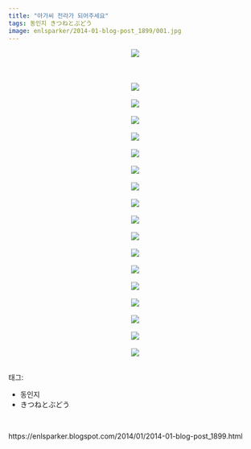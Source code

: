 ```yaml
---
title: "아가씨 전라가 되어주세요"
tags: 동인지 きつねとぶどう
image: enlsparker/2014-01-blog-post_1899/001.jpg
---
```

<div class="article">
<div class="post-body entry-content" id="post-body-9106048360977659083" itemprop="description articleBody">
<div class="separator" style="clear: both; text-align: center;">
<a href="//2.bp.blogspot.com/-HS2mcM_DD2c/UuwNH_mjXWI/AAAAAAAAQmM/y7bNNAWYQtw/s1600/000.jpg" imageanchor="1" style="margin-left: 1em; margin-right: 1em;"><img border="0" src="{{ site.nasurl }}/enlsparker/2014-01-blog-post_1899/000.jpg"/></a></div>
<br/>
<a name="more"></a><br/>
<br/>
<div class="separator" style="clear: both; text-align: center;">
<a href="//1.bp.blogspot.com/-rD-7az3tu8Q/UuwNHyaEUII/AAAAAAAAQmM/mcXJoeAP-Ew/s1600/001.jpg" imageanchor="1" style="margin-left: 1em; margin-right: 1em;"><img border="0" src="{{ site.nasurl }}/enlsparker/2014-01-blog-post_1899/001.jpg"/></a></div>
<br/>
<div class="separator" style="clear: both; text-align: center;">
<a href="//4.bp.blogspot.com/-o3Fc0xuTQzE/UuwNH6HaLhI/AAAAAAAAQmM/Y3oHxjeYUKs/s1600/002.jpg" imageanchor="1" style="margin-left: 1em; margin-right: 1em;"><img border="0" src="{{ site.nasurl }}/enlsparker/2014-01-blog-post_1899/002.jpg"/></a></div>
<br/>
<div class="separator" style="clear: both; text-align: center;">
<a href="//1.bp.blogspot.com/-qUdcsFt-N4o/UuwNIUEAhXI/AAAAAAAAQmM/TpUZFPgf7GI/s1600/003.jpg" imageanchor="1" style="margin-left: 1em; margin-right: 1em;"><img border="0" src="{{ site.nasurl }}/enlsparker/2014-01-blog-post_1899/003.jpg"/></a></div>
<br/>
<div class="separator" style="clear: both; text-align: center;">
<a href="//3.bp.blogspot.com/-cjoR9EG-Dbw/UuwNI3l07vI/AAAAAAAAQmM/9O2mEwveQfk/s1600/004.jpg" imageanchor="1" style="margin-left: 1em; margin-right: 1em;"><img border="0" src="{{ site.nasurl }}/enlsparker/2014-01-blog-post_1899/004.jpg"/></a></div>
<br/>
<div class="separator" style="clear: both; text-align: center;">
<a href="//3.bp.blogspot.com/-DHvPs8VwIsY/UuwNI9GXhGI/AAAAAAAAQmM/Q9AJwMGdIyg/s1600/005.jpg" imageanchor="1" style="margin-left: 1em; margin-right: 1em;"><img border="0" src="{{ site.nasurl }}/enlsparker/2014-01-blog-post_1899/005.jpg"/></a></div>
<br/>
<div class="separator" style="clear: both; text-align: center;">
<a href="//2.bp.blogspot.com/-i-0Ne307qKw/UuwNJtGoAlI/AAAAAAAAQmM/yN0KePi3Ff8/s1600/006.jpg" imageanchor="1" style="margin-left: 1em; margin-right: 1em;"><img border="0" src="{{ site.nasurl }}/enlsparker/2014-01-blog-post_1899/006.jpg"/></a></div>
<br/>
<div class="separator" style="clear: both; text-align: center;">
<a href="//2.bp.blogspot.com/-eMghp3rSr_A/UuwNJzvrm3I/AAAAAAAAQmM/UljojfaxBvU/s1600/007.jpg" imageanchor="1" style="margin-left: 1em; margin-right: 1em;"><img border="0" src="{{ site.nasurl }}/enlsparker/2014-01-blog-post_1899/007.jpg"/></a></div>
<br/>
<div class="separator" style="clear: both; text-align: center;">
<a href="//3.bp.blogspot.com/-HiIbQsZGK9g/UuwNKW3sVKI/AAAAAAAAQmM/cCPsCCz6Hqw/s1600/008.jpg" imageanchor="1" style="margin-left: 1em; margin-right: 1em;"><img border="0" src="{{ site.nasurl }}/enlsparker/2014-01-blog-post_1899/008.jpg"/></a></div>
<br/>
<div class="separator" style="clear: both; text-align: center;">
<a href="//4.bp.blogspot.com/-ELFrPzeQ6fA/UuwNKrIuTyI/AAAAAAAAQmM/y7maSDtM9AY/s1600/009.jpg" imageanchor="1" style="margin-left: 1em; margin-right: 1em;"><img border="0" src="{{ site.nasurl }}/enlsparker/2014-01-blog-post_1899/009.jpg"/></a></div>
<br/>
<div class="separator" style="clear: both; text-align: center;">
<a href="//3.bp.blogspot.com/-6bjf2EwJuMg/UuwNKzySTmI/AAAAAAAAQmM/08kWyyg1jeY/s1600/010.jpg" imageanchor="1" style="margin-left: 1em; margin-right: 1em;"><img border="0" src="{{ site.nasurl }}/enlsparker/2014-01-blog-post_1899/010.jpg"/></a></div>
<br/>
<div class="separator" style="clear: both; text-align: center;">
<a href="//4.bp.blogspot.com/-VcBho0MfSi4/UuwNLvNKgmI/AAAAAAAAQmM/-hBVJkAHNXs/s1600/011.jpg" imageanchor="1" style="margin-left: 1em; margin-right: 1em;"><img border="0" src="{{ site.nasurl }}/enlsparker/2014-01-blog-post_1899/011.jpg"/></a></div>
<br/>
<div class="separator" style="clear: both; text-align: center;">
<a href="//1.bp.blogspot.com/--ccQ8JhMQ4Y/UuwNLnB0QQI/AAAAAAAAQmM/lJ9pNZ493gw/s1600/012.jpg" imageanchor="1" style="margin-left: 1em; margin-right: 1em;"><img border="0" src="{{ site.nasurl }}/enlsparker/2014-01-blog-post_1899/012.jpg"/></a></div>
<br/>
<div class="separator" style="clear: both; text-align: center;">
<a href="//2.bp.blogspot.com/-x02yMWA9q0U/UuwNL6imA6I/AAAAAAAAQmM/YIqy1D9WpKE/s1600/013.jpg" imageanchor="1" style="margin-left: 1em; margin-right: 1em;"><img border="0" src="{{ site.nasurl }}/enlsparker/2014-01-blog-post_1899/013.jpg"/></a></div>
<br/>
<div class="separator" style="clear: both; text-align: center;">
<a href="//4.bp.blogspot.com/-vVY0Pd2RTh8/UuwNMSyh4oI/AAAAAAAAQmM/KQbbt4OtOmM/s1600/014.jpg" imageanchor="1" style="margin-left: 1em; margin-right: 1em;"><img border="0" src="{{ site.nasurl }}/enlsparker/2014-01-blog-post_1899/014.jpg"/></a></div>
<br/>
<div class="separator" style="clear: both; text-align: center;">
<a href="//2.bp.blogspot.com/-kcP5FqnxVc8/UuwNNPydOcI/AAAAAAAAQmM/ao3l9SM5yG4/s1600/015.jpg" imageanchor="1" style="margin-left: 1em; margin-right: 1em;"><img border="0" src="{{ site.nasurl }}/enlsparker/2014-01-blog-post_1899/015.jpg"/></a></div>
<br/>
<div class="separator" style="clear: both; text-align: center;">
<a href="//4.bp.blogspot.com/-WYsNJw2JEyQ/UuwNNA_hjxI/AAAAAAAAQmM/c957oL0u7aU/s1600/016.jpg" imageanchor="1" style="margin-left: 1em; margin-right: 1em;"><img border="0" src="{{ site.nasurl }}/enlsparker/2014-01-blog-post_1899/016.jpg"/></a></div>
<br/>
<div class="separator" style="clear: both; text-align: center;">
<a href="//3.bp.blogspot.com/-PO5XX7jlx0s/UuwNNA-H-3I/AAAAAAAAQmM/NSAPnuCJsw0/s1600/017.jpg" imageanchor="1" style="margin-left: 1em; margin-right: 1em;"><img border="0" src="{{ site.nasurl }}/enlsparker/2014-01-blog-post_1899/017.jpg"/></a></div>
<br/>
<div style="clear: both;"></div>
</div></div><div class="tagTrail">
<p>태그: </p>
<ul>
<li>동인지</li>
<li>きつねとぶどう</li>
</ul>
</div>
<br/>
<p id="refer">https://enlsparker.blogspot.com/2014/01/2014-01-blog-post_1899.html</p>
<br/>
